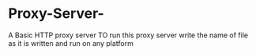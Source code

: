# Proxy-Server-
A Basic HTTP proxy server
TO run this proxy server write the name of file as it is written and run on any platform
